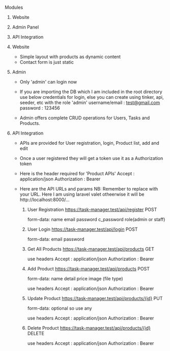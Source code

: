 Modules
1. Website
2. Admin Panel
3. API Integration

1. Website
    * Simple layout with products as dynamic content
    * Contact form is just static

2. Admin
    * Only 'admin' can login now
    * If you are importing the DB which I am included in the root directory use below credentials for  login, else you can create using tinker, api, seeder, etc with the role 'admin'
        username/email : test@gmail.com
        password : 123456

    * Admin offers complete CRUD operations for Users, Tasks and Products.

3. API Integration
    * APIs are provided for User registration, login, Product list, add and edit
    * Once a user registered they will get a token use it as a Authorization token
    * Here is the header required for 'Product APIs'
        Accept : application/json
        Authorization : Bearer <auth-token from user registration>
    * Here are the API URLs and params 
        NB: Remember to replace with your URL. Here I am using laravel valet otheerwise it will be http://localhost:8000/...

        1. User Registration
            https://task-manager.test/api/register
            POST

            form-data:
            name
            email
            password
            c_password
            role(admin or staff)
        2. User Login
            https://task-manager.test/api/login
            POST
            
            form-data:
            email
            password
        3. Get All Products
            https://task-manager.test/api/products
            GET

            use headers
            Accept : application/json
            Authorization : Bearer <auth-token from user registration>
        4. Add Product
            https://task-manager.test/api/products
            POST
            
            form-data:
            name
            detail
            price
            image (file type)

            use headers
            Accept : application/json
            Authorization : Bearer <auth-token from user registration>
        5. Update Product
            https://task-manager.test/api/products/{id}
            PUT
            
            form-data:
            optional so use any

            use headers
            Accept : application/json
            Authorization : Bearer <auth-token from user registration>
        6. Delete Product
            https://task-manager.test/api/products/{id}
            DELETE

            use headers
            Accept : application/json
            Authorization : Bearer <auth-token from user registration>
